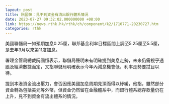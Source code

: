 ```yaml
---
layout: post
title: 阮國恒：見不到資金有流出銀行體系情況
date: 2023-07-27 09:32:02.000000000 +08:00
link: https://news.rthk.hk/rthk/ch/component/k2/1710771-20230727.htm
categories: rthk
---
```


美國聯儲局一如預期加息0.25厘，聯邦基金利率目標區間上調至5.25厘至5.5厘，是去年3月以來第11度加息。

署理金管局總裁阮國恒表示，聯儲局聲明未有明確提到美息走勢，未來仍需視乎通脹及經濟數據而定，又指聯儲局明確表示今年內減息機會低，利率走勢要拭目以待。

提到本港資金流出壓力，會否因應美國加息周期見頂而得以紓緩，他指，雖然部分資金轉為包括美元等外幣，但資金仍然留在金融體系中，而銀行體系總存款量仍在上升，見不到資金有流出體系的情況。
